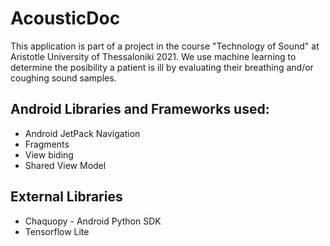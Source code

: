 # AcousticDoc

This application is part of a project in the course "Technology of Sound" at Aristotle University of Thessaloniki 2021. We use machine learning to determine the posibility a patient is ill by evaluating their breathing and/or coughing sound samples. 

## Android Libraries and Frameworks used:
* Android JetPack Navigation
* Fragments 
* View biding
* Shared View Model
 
## External Libraries
* Chaquopy - Android Python SDK
* Tensorflow Lite 

